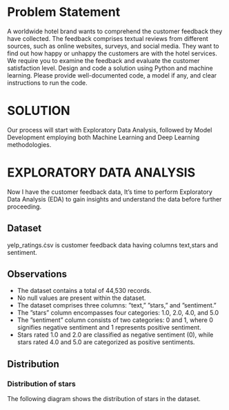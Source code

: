 # Problem Statement
A worldwide hotel brand wants to comprehend the customer feedback they have collected. The feedback
comprises textual reviews from different sources, such as online websites, surveys, and social media.
They want to find out how happy or unhappy the customers are with the hotel services. We require you
to examine the feedback and evaluate the customer satisfaction level. Design and code a solution using
Python and machine learning. Please provide well-documented code, a model if any, and clear instructions
to run the code.

# SOLUTION
Our process will start with Exploratory Data Analysis, followed by Model Development employing both
Machine Learning and Deep Learning methodologies.
# EXPLORATORY DATA ANALYSIS
Now I have the customer feedback data, It’s time to perform Exploratory Data Analysis (EDA) to gain
insights and understand the data before further proceeding.
## Dataset
yelp_ratings.ċsv is customer feedback data having columns text,stars and sentiment.
## Observations
* The dataset contains a total of 44,530 records.
* No null values are present within the dataset.
* The dataset comprises three columns: ”text,” ”stars,” and ”sentiment.”
* The ”stars” column encompasses four categories: 1.0, 2.0, 4.0, and 5.0
* The ”sentiment” column consists of two categories: 0 and 1, where 0 signifies negative sentiment
and 1 represents positive sentiment.
* Stars rated 1.0 and 2.0 are classified as negative sentiment (0), while stars rated 4.0 and 5.0 are
categorized as positive sentiments.
## Distribution
### Distribution of stars
The following diagram shows the distribution of stars in the dataset.

